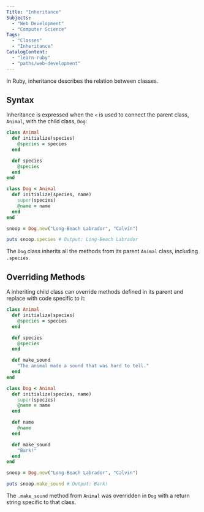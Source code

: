 ```yaml
---
Title: "Inheritance"
Subjects:
  - "Web Development"
  - "Computer Science"
Tags: 
  - "Classes"
  - "Inheritance"
CatalogContent:
  - "learn-ruby"
  - "paths/web-development"
---
```


In Ruby, inheritance describes the relation between classes. 

## Syntax 

Inheritance is expressed when the `<` is used to connect the parent class, `Animal`, with the child class, `Dog`:

```rb
class Animal 
  def initialize(species)
    @species = species 
  end

  def species 
    @species
  end
end

class Dog < Animal
  def initialize(species, name) 
    super(species)
    @name = name
  end
end

snoop = Dog.new("Long-Beach Labrador", "Calvin")

puts snoop.species # Output: Long-Beach Labrador
```

The `Dog` class inherits all the methods from its parent `Animal` class, including `.species`. 

## Overriding Methods

A inheriting child class can override methods defined in its parent and replace with code specific to it: 

```rb
class Animal 
  def initialize(species) 
    @species = species
  end

  def species 
    @species
  end

  def make_sound 
    "The animal made a sound that was hard to tell."
  end
end

class Dog < Animal 
  def initialize(species, name) 
    super(species) 
    @name = name
  end

  def name 
    @name
  end

  def make_sound 
    "Bark!"
  end
end

snoop = Dog.new("Long-Beach Labrador", "Calvin")

puts snoop.make_sound # Output: Bark!
```

The `.make_sound` method from `Animal` was overridden in `Dog` with a return string specific to that class. 